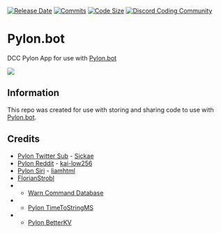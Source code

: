 [![Release Date](https://img.shields.io/github/release-date/New-Horizon-Network/Pylon-Bot)](https://github.com/New-Horizon-Network/Pylon-Bot/releases)
[![Commits](https://img.shields.io/github/last-commit/New-Horizon-Network/Pylon-Bot/main)](https://github.com/New-Horizon-Network/Pylon-Bot)
[![Code Size](https://img.shields.io/github/languages/code-size/New-Horizon-Network/Pylon-Bot)](https://github.com/New-Horizon-Network/Pylon-Bot)
[![Discord Coding Community](https://discordapp.com/api/guilds/801125364218200074/widget.png?style=shield)](https://dsc.gg/discord-coding-community)

# Pylon.bot
DCC Pylon App for use with [Pylon.bot](https://Pylon.bot)

![](https://raw.githubusercontent.com/New-Horizon-Network/Pylon-Bot/master/images/Screenshot_2020-11-01_02-25-13.png)

## Information


This repo was created for use with storing and sharing code to use with [Pylon.bot](https://Pylon.bot).


## Credits

 - [Pylon Twitter Sub](https://github.com/Sickae/pylon-twitter-sub) - [Sickae](https://github.com/Sickae/)
 - [Pylon Reddit](https://discord.com/channels/530557949098065930/695065184615792710/797328463961915394) - [kai-low256](https://github.com/kai-low256/)
 - [Pylon Siri](https://discord.com/channels/530557949098065930/695065184615792710/813451541616001075) - [liamhtml](https://github.com/liamhtml)
 - [FlorianStrobl](https://github.com/FlorianStrobl)
 - - [Warn Command Database](https://github.com/FlorianStrobl/Discord-Pylon-Bot/blob/master/Scripts/Functions/WarnCommandWDatabase.ts)
 - - [Pylon TimeToStringMS](https://github.com/FlorianStrobl/Discord-Pylon-Bot/blob/master/Scripts/Functions/TimeStringToMS.ts)
 - - [Pylon BetterKV](https://github.com/FlorianStrobl/Discord-Pylon-Bot/blob/master/Scripts/BetterKV/betterKV.ts)